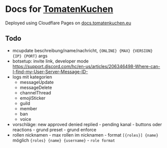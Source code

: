 # Docs for [TomatenKuchen](https://tomatenkuchen.eu)
Deployed using Cloudflare Pages on [docs.tomatenkuchen.eu](https://docs.tomatenkuchen.eu)

## Todo
- mcupdate beschreibung/name/nachricht, `{ONLINE} {MAX} {VERSION} {IP} {PORT}` args
- botsetup: invite link, developer mode https://support.discord.com/hc/en-us/articles/206346498-Where-can-I-find-my-User-Server-Message-ID-
- logs mit kategorien
	- messageUpdate
	- messageDelete
	- channelThread
	- emojiSticker
	- guild
	- member
	- ban
	- voice
- vorschläge: new approved denied replied - pending kanal - buttons oder reactions - grund preset - grund enforce
- rollen nicknamen - max rollen im nicknamen - format `[{roles}] {name}` möglich `{roles} {name} {username}` - `role format`
